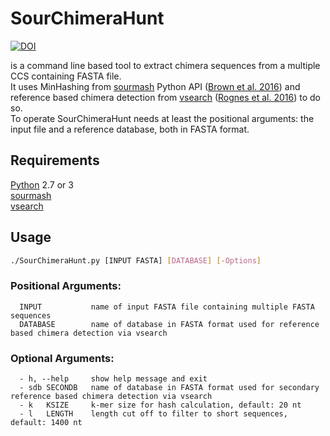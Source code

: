 # SourChimeraHunt
[![DOI](https://zenodo.org/badge/169746252.svg)](https://zenodo.org/badge/latestdoi/169746252)

is a command line based tool to extract chimera sequences from a multiple CCS containing FASTA file.\
It uses MinHashing from [sourmash](https://github.com/dib-lab/sourmash "sourmash @ Github") Python API ([Brown et al. 2016](https://joss.theoj.org/papers/3d793c6e7db683bee7c03377a4a7f3c9)) and reference based chimera detection from [vsearch](https://github.com/torognes/vsearch "vsearch @ GitHub") ([Rognes et al. 2016](https://peerj.com/articles/2584/)) to do so.\
To operate SourChimeraHunt needs at least the positional arguments: the input file and a reference database, both in FASTA format.


## Requirements
[Python](https://www.python.org/downloads "Download Python") 2.7 or 3\
[sourmash](https://github.com/dib-lab/sourmash "sourmash @ Github")\
[vsearch](https://github.com/torognes/vsearch "vsearch @ GitHub")


## Usage
```bash
./SourChimeraHunt.py [INPUT FASTA] [DATABASE] [-Options]
```
### Positional Arguments:
```
  INPUT           name of input FASTA file containing multiple FASTA sequences
  DATABASE        name of database in FASTA format used for reference based chimera detection via vsearch
```

### Optional Arguments:
```
  - h, --help     show help message and exit
  - sdb SECONDB   name of database in FASTA format used for secondary reference based chimera detection via vsearch
  - k   KSIZE     k-mer size for hash calculation, default: 20 nt
  - l   LENGTH    length cut off to filter to short sequences, default: 1400 nt
```
